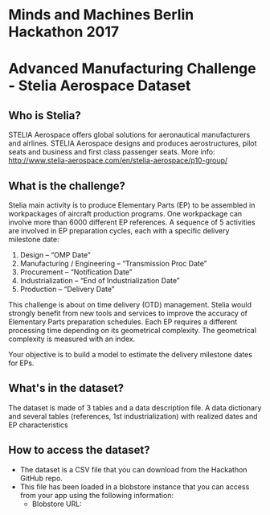 # Minds and Machines Berlin Hackathon 2017
# Advanced Manufacturing Challenge - Stelia Aerospace Dataset

## Who is Stelia?
STELIA Aerospace offers global solutions for aeronautical manufacturers and airlines. STELIA Aerospace designs and produces aerostructures, pilot seats and business and first class passenger seats.
More info: http://www.stelia-aerospace.com/en/stelia-aerospace/p10-group/

## What is the challenge?
Stelia main activity is to produce Elementary Parts (EP) to be assembled in workpackages of aircraft production programs. One workpackage can involve more than 6000 different EP references. A sequence of 5 activities are involved in EP preparation cycles, each with a specific delivery milestone date:

1.	Design – “OMP Date”
2.	Manufacturing / Engineering – “Transmission Proc Date”
3.	Procurement – “Notification Date”
4.	Industrialization – “End of Industrialization Date”
5.	Production – “Delivery Date”    


This challenge is about on time delivery (OTD) management. Stelia would strongly benefit from new tools and services to improve the accuracy of Elementary Parts preparation schedules.
Each EP requires a different processing time depending on its geometrical complexity. The geometrical complexity is measured with an index.

Your objective is to build a model to estimate the delivery milestone dates for EPs.


## What's in the dataset?
The dataset is made of 3 tables and a data description file.
A data dictionary and several tables (references, 1st industrialization) with realized dates and EP characteristics

## How to access the dataset?
- The dataset is a CSV file that you can download from the Hackathon GitHub repo.
- This file has been loaded in a blobstore instance that you can access from your app using the following information:
  - Blobstore URL:
